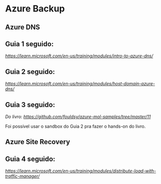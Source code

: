 # Azure Backup

## Azure DNS
## Guia 1 seguido:
_https://learn.microsoft.com/en-us/training/modules/intro-to-azure-dns/_

## Guia 2 seguido:
_https://learn.microsoft.com/en-us/training/modules/host-domain-azure-dns/_

## Guia 3 seguido:
_Do_ _livro:_ _https://github.com/fouldsy/azure-mol-samples/tree/master/11_

Foi possível usar o sandbox do Guia 2 pra fazer o hands-on do livro.

## Azure Site Recovery
## Guia 4 seguido:
_https://learn.microsoft.com/en-us/training/modules/distribute-load-with-traffic-manager/_